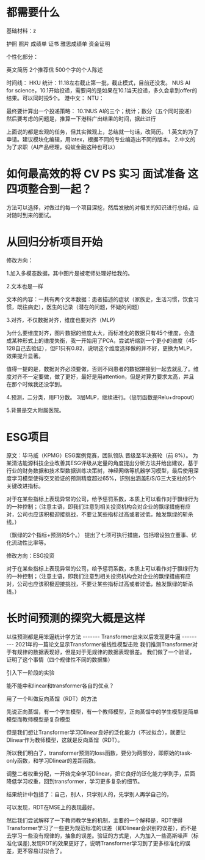 # 都需要什么
基础材料：z

护照
照片
成绩单
证书
雅思成绩单
资金证明

个性化部分：

英文简历
2个推荐信
500个字的个人陈述




时间线：
HKU 统计：11.18左右截止第一批，截止模式，目前还没发。
NUS AI for science，10.1开始投递，需要问的是如果在10.1当天投递，多久会拿到offer的结果。可以同时投5个。
港中文：
NTU：




最终要计算出一个投递策略：
10.1NUS AI的三个；统计；数分（五个同时投递）
然后要考虑的问题是，推算一下港科广出结果的时间，据此进行





上面说的都是宏观的任务，但其实微观上，总结就一句话，改简历。
1.英文的为了申请。建议模块化编辑，用latex，根据不同的专业编造出不同的版本。
2.中文的为了求职（AI产品经理，蚂蚁金融这种也可以）








# 如何最高效的将 CV PS 实习 面试准备 这四项整合到一起？
方法可以选择，对做过的每一个项目深挖，然后发散的对相关的知识进行总结，应对随时到来的面试。


# 从回归分析项目开始

修改方向：

1.加入多模态数据，其中图片是被老师处理好给我的。

2.文本也是一样

文本的内容：一共有两个文本数据：患者描述的症状（家族史，生活习惯，饮食习惯，既往病史），医生的记录（潜在的问题，怀疑的问题）

3.对齐，不仅数据对齐，维度也要对齐（MLP)

为什么要维度对齐，图片数据的维度太大，而标准化的数据只有45个维度，会造成某种形式上的维度失衡，我一开始用了PCA，尝试坍缩到一个更小的维度（45-128自己去验证），但F1只有0.82，说明这个维度选择做的并不好，更换为MLP，效果提升显著。

值得一提的是，数据对齐必须要做，否则不同患者的数据拼接到一起去就乱了。维度对齐不一定要做，做了更好，最好是用attention，但是对算力要求太高，并且在那个时候我还没学到。

4.预测，二分类，用F1分数。
3层MLP，继续进行。（惩罚函数是Relu+dropout）

5.背景是交大附属医院。

# ESG项目

原文：毕马威（KPMG）ESG案例竞赛，团队领队
晋级至半决赛轮（前 8%）。
为某清洁能源科技企业改善其ESG评级从定量的角度提出分析方法并给出建议，基于行业的财务数据和技术型数据训练决策树，神经网络等机器学习模型，最后使用深度学习模型使得交叉验证的预测精度超过65%，识别出涵盖E/S/G三大支柱的5个关键改进指标。

对于在某些指标上表现异常的公司，给予惩罚系数，本质上可以看作对于飘绿行为的一种控制；（注意主语，即我们注意到相关投资机构会对企业的飘绿措施有应对，公司也应该积极迎接挑战，不要让某些指标过高或者过低，触发飘绿的斩杀线。）

（飘绿的2个指标+预测的5个。）      提出了七项可执行措施，包括增设独立董事、优化流动性比率等。


修改方向：ESG投资

对于在某些指标上表现异常的公司，给予惩罚系数，本质上可以看作对于飘绿行为的一种控制；（注意主语，即我们注意到相关投资机构会对企业的飘绿措施有应对，公司也应该积极迎接挑战，不要让某些指标过高或者过低，触发飘绿的斩杀线。）


# 长时间预测的探究大概是这样
以往预测都是用笨逼统计学方法  -------  Transformer出来以后发现更牛逼  ---------  2021年的一篇论文显示Transformer被线性模型击败
我们推测Transformer对于有规律的数据表现好，但是对于无规律的数据表现很差。
我们做了一个验证，证明了这个事情（四个规律性不同的数据集）

引入下一阶段的实验

能不能中和linear和transformer各自的优点？

用了一个叫做反向蒸馏（RDT）的方法

先说正向蒸馏，有一个学生模型，有一个教师模型，正向蒸馏中的学生模型是简单模型而教师模型是复杂模型

但是我们想让Transformer学习Dlinear良好的泛化能力（不过拟合），就要让Dlinear作为教师模型，这就是反向蒸馏（RDT）。

所以我们明白了，transformer预测的loss函数，要分为两部分，即原始的task-only函数，和学习Dlinear的差距函数。

调整二者权重分配，一开始完全学习Dlinear，把它良好的泛化能力学到手，后面降低学习权重，回到transformer，学习更多复杂的细节。

结果统计中包括了：自己，别人，只学别人的，先学别人再学自己的，

可以发现，RDT在MSE上的表现最好。

然后我们尝试解释了一下教师教学生的机制，主要的一个解释是，RDT使得Transformer学习了一些更为规范标准的误差（即Dlinear会识别的误差），而不是去学习一些没有规律的，抽象的误差。验证的方式是，人为加入一些高斯噪声（标准化误差),发现RDT的效果更好了，说明Transformer学习到了更多标准化的误差，更不容易过拟合了。

